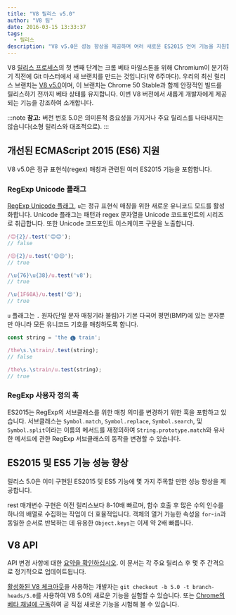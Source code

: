 ```yaml
---
title: "V8 릴리스 v5.0"
author: "V8 팀"
date: 2016-03-15 13:33:37
tags:
  - 릴리스
description: "V8 v5.0은 성능 향상을 제공하며 여러 새로운 ES2015 언어 기능을 지원합니다."
---
```

V8 [릴리스 프로세스](/docs/release-process)의 첫 번째 단계는 크롬 베타 마일스톤을 위해 Chromium이 분기하기 직전에 Git 마스터에서 새 브랜치를 만드는 것입니다(약 6주마다). 우리의 최신 릴리스 브랜치는 [V8 v5.0](https://chromium.googlesource.com/v8/v8.git/+log/branch-heads/5.0)이며, 이 브랜치는 Chrome 50 Stable과 함께 안정적인 빌드를 릴리스하기 전까지 베타 상태를 유지합니다. 이번 V8 버전에서 새롭게 개발자에게 제공되는 기능을 강조하여 소개합니다.

<!--truncate-->
:::note
**참고:** 버전 번호 5.0은 의미론적 중요성을 가지거나 주요 릴리스를 나타내지는 않습니다(소형 릴리스와 대조적으로).
:::

## 개선된 ECMAScript 2015 (ES6) 지원

V8 v5.0은 정규 표현식(regex) 매칭과 관련된 여러 ES2015 기능을 포함합니다.

### RegExp Unicode 플래그

[RegExp Unicode 플래그](https://developer.mozilla.org/en-US/docs/Web/JavaScript/Reference/Global_Objects/RegExp#Parameters), `u`는 정규 표현식 매칭을 위한 새로운 유니코드 모드를 활성화합니다. Unicode 플래그는 패턴과 regex 문자열을 Unicode 코드포인트의 시리즈로 취급합니다. 또한 Unicode 코드포인트 이스케이프 구문을 노출합니다.

```js
/😊{2}/.test('😊😊');
// false

/😊{2}/u.test('😊😊');
// true

/\u{76}\u{38}/u.test('v8');
// true

/\u{1F60A}/u.test('😊');
// true
```

`u` 플래그는 `.` 원자(단일 문자 매칭기라 불림)가 기본 다국어 평면(BMP)에 있는 문자뿐만 아니라 모든 유니코드 기호를 매칭하도록 합니다.

```js
const string = 'the 🅛 train';

/the\s.\strain/.test(string);
// false

/the\s.\strain/u.test(string);
// true
```

### RegExp 사용자 정의 훅

ES2015는 RegExp의 서브클래스를 위한 매칭 의미를 변경하기 위한 훅을 포함하고 있습니다. 서브클래스는 `Symbol.match`, `Symbol.replace`, `Symbol.search`, 및 `Symbol.split`이라는 이름의 메서드를 재정의하여 `String.prototype.match`와 유사한 메서드에 관한 RegExp 서브클래스의 동작을 변경할 수 있습니다.

## ES2015 및 ES5 기능 성능 향상

릴리스 5.0은 이미 구현된 ES2015 및 ES5 기능에 몇 가지 주목할 만한 성능 향상을 제공합니다.

rest 매개변수 구현은 이전 릴리스보다 8-10배 빠르며, 함수 호출 후 많은 수의 인수를 하나의 배열로 수집하는 작업이 더 효율적입니다. 객체의 열거 가능한 속성을 `for`-`in`과 동일한 순서로 반복하는 데 유용한 `Object.keys`는 이제 약 2배 빠릅니다.

## V8 API

API 변경 사항에 대한 [요약을 확인하십시오](https://docs.google.com/document/d/1g8JFi8T_oAE_7uAri7Njtig7fKaPDfotU6huOa1alds/edit). 이 문서는 각 주요 릴리스 후 몇 주 간격으로 정기적으로 업데이트됩니다.

[활성화된 V8 체크아웃](https://v8.dev/docs/source-code#using-git)을 사용하는 개발자는 `git checkout -b 5.0 -t branch-heads/5.0`를 사용하여 V8 5.0의 새로운 기능을 실험할 수 있습니다. 또는 [Chrome의 베타 채널에 구독](https://www.google.com/chrome/browser/beta.html)하여 곧 직접 새로운 기능을 시험해 볼 수 있습니다.
